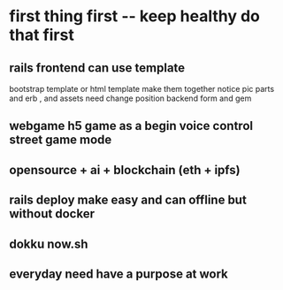 # first thing first -- keep healthy do that first

## rails frontend can use template 
   bootstrap template or html template
   make them together notice pic parts and erb , and assets need change
   position
   backend form and gem 
   
## webgame h5 game as a begin voice control street game mode
## opensource + ai + blockchain (eth + ipfs)
## rails deploy make easy and can offline but without docker
## dokku now.sh
## everyday need have a purpose at work
